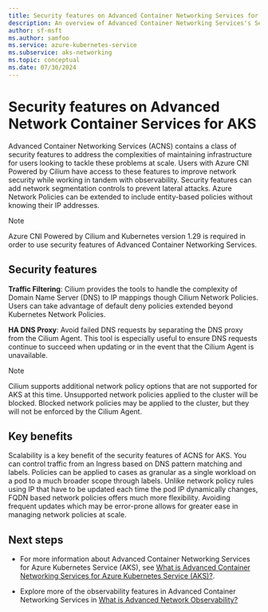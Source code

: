 ```yaml
---
title: Security features on Advanced Container Networking Services for AKS
description: An overview of Advanced Container Networking Services's Security capabilities Azure Kubernetes Service (AKS).
author: sf-msft
ms.author: samfoo
ms.service: azure-kubernetes-service
ms.subservice: aks-networking
ms.topic: conceptual
ms.date: 07/30/2024
---
```


# Security features on Advanced Network Container Services for AKS

Advanced Container Networking Services (ACNS) contains a class of security features to address the complexities of maintaining infrastructure for users looking to tackle these problems at scale. Users with Azure CNI Powered by Cilium have access to these features to improve network security while working in tandem with observability. Security features can add network segmentation controls to prevent lateral attacks. Azure Network Policies can be extended to include entity-based policies without knowing their IP addresses.

> [!NOTE]
> Azure CNI Powered by Cilium and Kubernetes version 1.29 is required in order to use security features of Advanced Container Networking Services.

## Security features

**Traffic Filtering**: Cilium provides the tools to handle the complexity of Domain Name Server (DNS) to IP mappings though Cilium Network Policies. Users can take advantage of default deny policies extended beyond Kubernetes Network Policies.

**HA DNS Proxy**: Avoid failed DNS requests by separating the DNS proxy from the Cilium Agent. This tool is especially useful to ensure DNS requests continue to succeed when updating or in the event that the Cilium Agent is unavailable.

> [!NOTE]
> Cilium supports additional network policy options that are not supported for AKS at this time. Unsupported network policies applied to the cluster will be blocked. Blocked network policies may be applied to the cluster, but they will not be enforced by the Cilium Agent.

## Key benefits

Scalability is a key benefit of the security features of ACNS for AKS. You can control traffic from an Ingress based on DNS pattern matching and labels. Policies can be applied to cases as granular as a single workload on a pod to a much broader scope through labels. Unlike network policy rules using IP that have to be updated each time the pod IP dynamically changes, FQDN based network policies offers much more flexibility. Avoiding frequent updates which may be error-prone allows for greater ease in managing network policies at scale.

## Next steps

* For more information about Advanced Container Networking Services for Azure Kubernetes Service (AKS), see [What is Advanced Container Networking Services for Azure Kubernetes Service (AKS)?](advanced-container-networking-services-overview.md).

* Explore more of the observability features in Advanced Container Networking Services in [What is Advanced Network Observability?](advanced-network-observability-concepts.md)